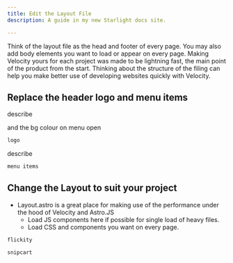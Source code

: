 ```yaml
---
title: Edit the Layout File
description: A guide in my new Starlight docs site.

---
```


Think of the layout file as the head and footer of every page. You may also add body elements you want to load or appear on every page.
Making Velocity yours for each project was made to be lightning fast, the main point of the product from the start. Thinking about the structure of the filing can help you make better use of developing websites quickly with Velocity.

## Replace the header logo and menu items

describe

and the bg colour on menu open

```bash title="header.astro (logo src and bg colour)"
logo
```


describe 



```bash title="header.astro (menu items)"
menu items
```


## Change the Layout to suit your project
- Layout.astro is a great place for making use of the performance under the hood of Velocity and Astro.JS
    - Load JS components here if possible for single load of heavy files.
    - Load CSS and components you want on every page.
   

```bash title="layout.astro (Flickity.JS)"
flickity
```


```bash title="layout.astro (Snipcart.JS)"
snipcart
```